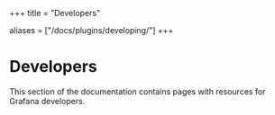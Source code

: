 +++
title = "Developers"

aliases = ["/docs/plugins/developing/"]
+++

# Developers

This section of the documentation contains pages with resources for Grafana developers.